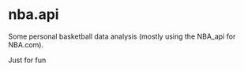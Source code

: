 # nba.api

Some personal basketball data analysis (mostly using the NBA_api for NBA.com).

Just for fun
